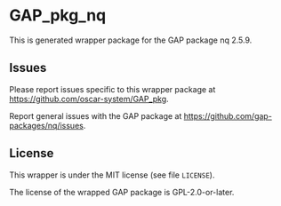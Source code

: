 # GAP_pkg_nq

This is generated wrapper package for the GAP package nq 2.5.9.

## Issues

Please report issues specific to this wrapper package at <https://github.com/oscar-system/GAP_pkg>.

Report general issues with the GAP package at <https://github.com/gap-packages/nq/issues>.

## License

This wrapper is under the MIT license (see file `LICENSE`).

The license of the wrapped GAP package is GPL-2.0-or-later.
